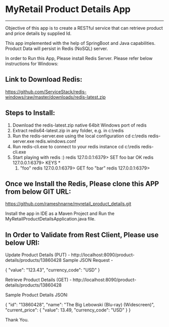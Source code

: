 # MyRetail Product Details App
-----------------------------------
Objective of this app is to create a RESTful service that can retrieve product and price details by supplied Id.

This app implemented with the help of SpringBoot and Java capabilities. Product Data will persist in Redis (NoSQL) server.

In order to Run this App, Please install Redis Server. Please refer below instructions for Windows:

Link to Download Redis:
---------------------------
https://github.com/ServiceStack/redis-windows/raw/master/downloads/redis-latest.zip

Steps to Install:
-------------------
1. Download the redis-latest.zip native 64bit Windows port of redis
2. Extract redis64-latest.zip in any folder, e.g. in c:\redis
3. Run the redis-server.exe using the local configuration
    cd c:\redis
    redis-server.exe redis.windows.conf
4. Run redis-cli.exe to connect to your redis instance
    cd c:\redis
    redis-cli.exe
5. Start playing with redis :)
    redis 127.0.0.1:6379> SET foo bar
    OK
    redis 127.0.0.1:6379> KEYS *
    1) "foo"
    redis 127.0.0.1:6379> GET foo
    "bar"
    redis 127.0.0.1:6379>

Once we Install the Redis, Please clone this APP from below GIT URL:
---------------------------------------------------------------------
https://github.com/rameshnarne/myretail_product_details.git

Install the app in IDE as a Maven Project and Run the MyRetailProductDetailsApplication.java file.


In Order to Validate from Rest Client, Please use below URI:
----------------------------------------------------------------
Update Product Details (PUT) - http://localhost:8090/product-details/products/13860428
Sample JSON Request -

{
    "value": "123.43",
    "currency_code": "USD"
 }

 Retrieve Product Details (GET) - http://localhost:8090/product-details/products/13860428

 Sample Product Details JSON:

 {
     "id": "13860428",
     "name": "The Big Lebowski (Blu-ray) (Widescreen)",
     "current_price": {
         "value": 13.49,
         "currency_code": "USD"
     }
 }


 Thank You.

